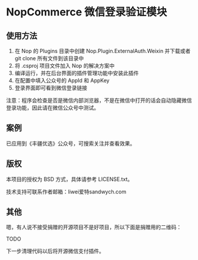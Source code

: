 # NopCommerce 微信登录验证模块 #

## 使用方法

1. 在 Nop 的 Plugins 目录中创建 Nop.Plugin.ExternalAuth.Weixin 并下载或者 git clone 所有文件到该目录中
2. 将 .csproj 项目文件加入 Nop 的解决方案中
3. 编译运行，并在后台界面的插件管理功能中安装此插件
4. 在配置中填入公众号的 AppId 和 AppKey
5. 登录界面即可看到微信登录链接

注意：程序会检查是否是微信内部浏览器，不是在微信中打开的话会自动隐藏微信登录功能，因此请在微信公众号中测试。

## 案例

已应用到《丰疆优选》公众号，可搜索关注并查看效果。

## 版权

本项目的授权为 BSD 方式，具体请参考 LICENSE.txt。

技术支持可联系作者邮箱：liwei爱特sandwych.com

## 其他

嗯，有人说不接受捐赠的开源项目不是好项目，所以下面是捐赠用的二维码：

TODO

下一步清理代码以后将开源微信支付插件。
